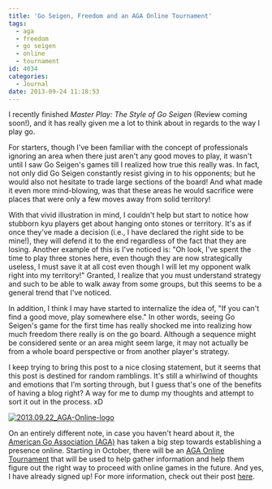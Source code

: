 ```yaml
---
title: 'Go Seigen, Freedom and an AGA Online Tournament'
tags:
  - aga
  - freedom
  - go seigen
  - online
  - tournament
id: 4034
categories:
  - Journal
date: 2013-09-24 11:18:53
---
```


I recently finished _Master Play: The Style of Go Seigen_ (Review coming soon!), and it has really given me a lot to think about in regards to the way I play go.

For starters, though I've been familiar with the concept of professionals ignoring an area when there just aren't any good moves to play, it wasn't until I saw Go Seigen's games till I realized how true this really was. In fact, not only did Go Seigen constantly resist giving in to his opponents; but he would also not hesitate to trade large sections of the board! And what made it even more mind-blowing, was that these areas he would sacrifice were places that were only a few moves away from solid territory!

With that vivid illustration in mind, I couldn't help but start to notice how stubborn kyu players get about hanging onto stones or territory. It's as if once they've made a decision (i.e., I have declared the right side to be mine!), they will defend it to the end regardless of the fact that they are losing. Another example of this is I've noticed is: "Oh look, I've spent the time to play three stones here, even though they are now strategically useless, I must save it at all cost even though I will let my opponent walk right into my territory!" Granted, I realize that you must understand strategy and such to be able to walk away from some groups, but this seems to be a general trend that I've noticed.

In addition, I think I may have started to internalize the idea of, "If you can't find a good move, play somewhere else." In other words, seeing Go Seigen's game for the first time has really shocked me into realizing how much freedom there really is on the go board. Although a sequence might be considered sente or an area might seem large, it may not actually be from a whole board perspective or from another player's strategy.

I keep trying to bring this post to a nice closing statement, but it seems that this post is destined for random ramblings. It's still a whirlwind of thoughts and emotions that I'm sorting through, but I guess that's one of the benefits of having a blog right? A way for me to dump my thoughts and attempt to sort it out in the process. xD

[![2013.09.22_AGA-Online-logo](http://www.bengozen.com/wp-content/uploads/2013/09/2013.09.22_AGA-Online-logo.jpg)](http://www.bengozen.com/wp-content/uploads/2013/09/2013.09.22_AGA-Online-logo.jpg)

On an entirely different note, in case you haven't heard about it, the [American Go Association (AGA)](http://www.usgo.org/) has taken a big step towards establishing a presence online. Starting in October, there will be an [AGA Online Tournament](http://www.usgo.org/news/2013/09/expanding-online-efforts-aga-launches-on-line-self-paired-tourney-on-kgs/) that will be used to help gather information and help them figure out the right way to proceed with online games in the future. And yes, I have already signed up! For more information, check out their post [here](http://www.usgo.org/news/2013/09/expanding-online-efforts-aga-launches-on-line-self-paired-tourney-on-kgs/).
